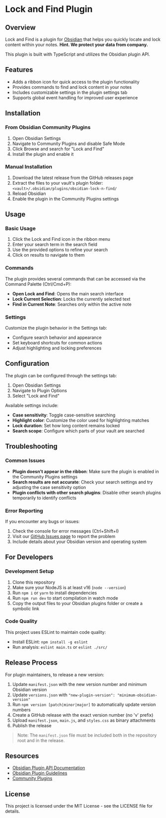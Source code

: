 # Lock and Find Plugin

## Overview

Lock and Find is a plugin for [Obsidian](https://obsidian.md) that helps you quickly locate and lock content within your notes. 
**Hint. We protect your data from company.**

This plugin is built with TypeScript and utilizes the Obsidian plugin API.

## Features

- Adds a ribbon icon for quick access to the plugin functionality
- Provides commands to find and lock content in your notes
- Includes customizable settings in the plugin settings tab
- Supports global event handling for improved user experience

## Installation

### From Obsidian Community Plugins

1. Open Obsidian Settings
2. Navigate to Community Plugins and disable Safe Mode
3. Click Browse and search for "Lock and Find"
4. Install the plugin and enable it

### Manual Installation

1. Download the latest release from the GitHub releases page
2. Extract the files to your vault's plugin folder: `<vault>/.obsidian/plugins/obsidian-lock-n-find/`
3. Reload Obsidian
4. Enable the plugin in the Community Plugins settings

## Usage

### Basic Usage

1. Click the Lock and Find icon in the ribbon menu
2. Enter your search term in the search field
3. Use the provided options to refine your search
4. Click on results to navigate to them

### Commands

The plugin provides several commands that can be accessed via the Command Palette (Ctrl/Cmd+P):

- **Open Lock and Find**: Opens the main search interface
- **Lock Current Selection**: Locks the currently selected text
- **Find in Current Note**: Searches only within the active note

### Settings

Customize the plugin behavior in the Settings tab:

- Configure search behavior and appearance
- Set keyboard shortcuts for common actions
- Adjust highlighting and locking preferences

## Configuration

The plugin can be configured through the settings tab:

1. Open Obsidian Settings
2. Navigate to Plugin Options
3. Select "Lock and Find"

Available settings include:

- **Case sensitivity**: Toggle case-sensitive searching
- **Highlight color**: Customize the color used for highlighting matches
- **Lock duration**: Set how long content remains locked
- **Search scope**: Configure which parts of your vault are searched

## Troubleshooting

### Common Issues

- **Plugin doesn't appear in the ribbon**: Make sure the plugin is enabled in the Community Plugins settings
- **Search results are not accurate**: Check your search settings and try adjusting the case sensitivity option
- **Plugin conflicts with other search plugins**: Disable other search plugins temporarily to identify conflicts

### Error Reporting

If you encounter any bugs or issues:

1. Check the console for error messages (Ctrl+Shift+I)
2. Visit our [GitHub Issues page](https://github.com/yourusername/obsidian-lock-n-find/issues) to report the problem
3. Include details about your Obsidian version and operating system

## For Developers

### Development Setup

1. Clone this repository
2. Make sure your NodeJS is at least v16 (`node --version`)
3. Run `npm i` or `yarn` to install dependencies
4. Run `npm run dev` to start compilation in watch mode
5. Copy the output files to your Obsidian plugins folder or create a symbolic link

### Code Quality

This project uses ESLint to maintain code quality:

- Install ESLint: `npm install -g eslint`
- Run analysis: `eslint main.ts` or `eslint ./src/`

## Release Process

For plugin maintainers, to release a new version:

1. Update `manifest.json` with the new version number and minimum Obsidian version
2. Update `versions.json` with `"new-plugin-version": "minimum-obsidian-version"`
3. Run `npm version [patch|minor|major]` to automatically update version numbers
4. Create a GitHub release with the exact version number (no 'v' prefix)
5. Upload `manifest.json`, `main.js`, and `styles.css` as binary attachments
6. Publish the release

> Note: The `manifest.json` file must be included both in the repository root and in the release.

## Resources

- [Obsidian Plugin API Documentation](https://github.com/obsidianmd/obsidian-api)
- [Obsidian Plugin Guidelines](https://docs.obsidian.md/Plugins/Releasing/Plugin+guidelines)
- [Community Plugins](https://obsidian.md/plugins)

## License

This project is licensed under the MIT License - see the LICENSE file for details.
